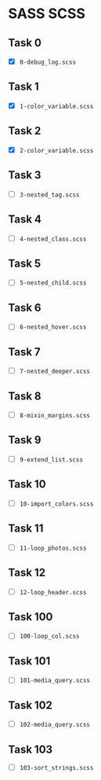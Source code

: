 # SASS SCSS

## Task 0

- [x] `0-debug_log.scss`

## Task 1

- [x] `1-color_variable.scss`

## Task 2

- [x] `2-color_variable.scss`

## Task 3

- [ ] `3-nested_tag.scss`

## Task 4

- [ ] `4-nested_class.scss`

## Task 5

- [ ] `5-nested_child.scss`

## Task 6

- [ ] `6-nested_hover.scss`

## Task 7

- [ ] `7-nested_deeper.scss`

## Task 8

- [ ] `8-mixin_margins.scss`

## Task 9

- [ ] `9-extend_list.scss`

## Task 10

- [ ] `10-import_colors.scss`

## Task 11

- [ ] `11-loop_photos.scss`

## Task 12

- [ ] `12-loop_header.scss`

## Task 100

- [ ] `100-loop_col.scss`

## Task 101

- [ ] `101-media_query.scss`

## Task 102

- [ ] `102-media_query.scss`

## Task 103

- [ ] `103-sort_strings.scss`

